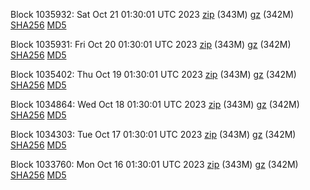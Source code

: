Block 1035932: Sat Oct 21 01:30:01 UTC 2023 [zip](https://files.01coin.io/mainnet/2023-10-21/bootstrap.dat.zip) (343M) [gz](https://files.01coin.io/mainnet/2023-10-21/bootstrap.dat.tar.gz) (342M) [SHA256](https://files.01coin.io/mainnet/2023-10-21/sha256.txt) [MD5](https://files.01coin.io/mainnet/2023-10-21/md5.txt)

Block 1035931: Fri Oct 20 01:30:01 UTC 2023 [zip](https://files.01coin.io/mainnet/2023-10-20/bootstrap.dat.zip) (343M) [gz](https://files.01coin.io/mainnet/2023-10-20/bootstrap.dat.tar.gz) (342M) [SHA256](https://files.01coin.io/mainnet/2023-10-20/sha256.txt) [MD5](https://files.01coin.io/mainnet/2023-10-20/md5.txt)

Block 1035402: Thu Oct 19 01:30:01 UTC 2023 [zip](https://files.01coin.io/mainnet/2023-10-19/bootstrap.dat.zip) (343M) [gz](https://files.01coin.io/mainnet/2023-10-19/bootstrap.dat.tar.gz) (342M) [SHA256](https://files.01coin.io/mainnet/2023-10-19/sha256.txt) [MD5](https://files.01coin.io/mainnet/2023-10-19/md5.txt)

Block 1034864: Wed Oct 18 01:30:01 UTC 2023 [zip](https://files.01coin.io/mainnet/2023-10-18/bootstrap.dat.zip) (343M) [gz](https://files.01coin.io/mainnet/2023-10-18/bootstrap.dat.tar.gz) (342M) [SHA256](https://files.01coin.io/mainnet/2023-10-18/sha256.txt) [MD5](https://files.01coin.io/mainnet/2023-10-18/md5.txt)

Block 1034303: Tue Oct 17 01:30:01 UTC 2023 [zip](https://files.01coin.io/mainnet/2023-10-17/bootstrap.dat.zip) (343M) [gz](https://files.01coin.io/mainnet/2023-10-17/bootstrap.dat.tar.gz) (342M) [SHA256](https://files.01coin.io/mainnet/2023-10-17/sha256.txt) [MD5](https://files.01coin.io/mainnet/2023-10-17/md5.txt)

Block 1033760: Mon Oct 16 01:30:01 UTC 2023 [zip](https://files.01coin.io/mainnet/2023-10-16/bootstrap.dat.zip) (343M) [gz](https://files.01coin.io/mainnet/2023-10-16/bootstrap.dat.tar.gz) (342M) [SHA256](https://files.01coin.io/mainnet/2023-10-16/sha256.txt) [MD5](https://files.01coin.io/mainnet/2023-10-16/md5.txt)
